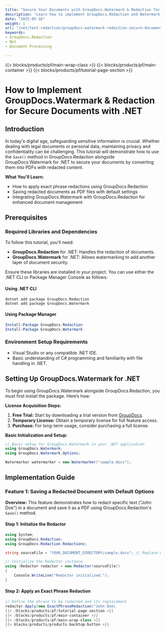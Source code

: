 ```yaml
---
title: "Secure Your Documents with GroupDocs.Watermark & Redaction for .NET&#58; A Step-by-Step Guide"
description: "Learn how to implement GroupDocs.Redaction and Watermark in .NET to redact sensitive information and enhance document security. Follow this step-by-step guide."
date: "2025-05-16"
weight: 1
url: "/net/text-redaction/groupdocs-watermark-redaction-secure-documents/"
keywords:
- GroupDocs.Redaction
- Net
- Document Processing

---
```


{{< blocks/products/pf/main-wrap-class >}}
{{< blocks/products/pf/main-container >}}
{{< blocks/products/pf/tutorial-page-section >}}
# How to Implement GroupDocs.Watermark & Redaction for Secure Documents with .NET

## Introduction

In today's digital age, safeguarding sensitive information is crucial. Whether dealing with legal documents or personal data, maintaining privacy and confidentiality can be challenging. This tutorial will demonstrate how to use the `Save()` method in GroupDocs.Redaction alongside GroupDocs.Watermark for .NET to secure your documents by converting them into PDFs with redacted content.

**What You'll Learn:**
- How to apply exact phrase redactions using GroupDocs.Redaction
- Saving redacted documents as PDF files with default settings
- Integrating GroupDocs.Watermark with GroupDocs.Redaction for enhanced document management

## Prerequisites

### Required Libraries and Dependencies
To follow this tutorial, you'll need:
- **GroupDocs.Redaction** for .NET: Handles the redaction of documents.
- **GroupDocs.Watermark** for .NET: Allows watermarking to add another layer of document security.

Ensure these libraries are installed in your project. You can use either the .NET CLI or Package Manager Console as follows:

#### Using .NET CLI
```shell
dotnet add package GroupDocs.Redaction
dotnet add package GroupDocs.Watermark
```

#### Using Package Manager
```powershell
Install-Package GroupDocs.Redaction
Install-Package GroupDocs.Watermark
```

### Environment Setup Requirements
- Visual Studio or any compatible .NET IDE.
- Basic understanding of C# programming and familiarity with file handling in .NET.

## Setting Up GroupDocs.Watermark for .NET
To begin using GroupDocs.Watermark alongside GroupDocs.Redaction, you must first install the package. Here’s how:

**License Acquisition Steps:**
1. **Free Trial:** Start by downloading a trial version from [GroupDocs](https://purchase.groupdocs.com/temporary-license/).
2. **Temporary License:** Obtain a temporary license for full feature access.
3. **Purchase:** For long-term usage, consider purchasing a full license.

**Basic Initialization and Setup:**
```csharp
// Basic setup for GroupDocs.Watermark in your .NET application
using GroupDocs.Watermark;
using GroupDocs.Watermark.Options;

Watermarker watermarker = new Watermarker("sample.docx");
```

## Implementation Guide

### Feature 1: Saving a Redacted Document with Default Options

**Overview:**
This feature demonstrates how to redact specific text ("John Doe") in a document and save it as a PDF using GroupDocs.Redaction's `Save()` method.

#### Step 1: Initialize the Redactor
```csharp
using System;
using GroupDocs.Redaction;
using GroupDocs.Redaction.Redactions;

string sourceFile = "YOUR_DOCUMENT_DIRECTORY/sample.docx"; // Replace with your actual path

// Initialize the Redactor instance
using (Redactor redactor = new Redactor(sourceFile))
{
    Console.WriteLine("Redactor initialized.");
}
```

#### Step 2: Apply an Exact Phrase Redaction
```csharp
// Define the phrase to be redacted and its replacement
redactor.Apply(new ExactPhraseRedaction("John Doe\
{{< /blocks/products/pf/tutorial-page-section >}}
{{< /blocks/products/pf/main-container >}}
{{< /blocks/products/pf/main-wrap-class >}}
{{< blocks/products/products-backtop-button >}}